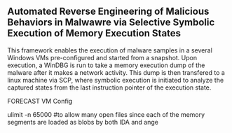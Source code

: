 ## Automated Reverse Engineering of Malicious Behaviors in Malwawre via Selective Symbolic Execution of Memory Execution States


This framework enables the execution of malware samples in a several Windows VMs pre-configured and started from a snapshot. Upon execution, a WinDBG is run to take a memory execution dump of the malware after it makes a network activity. This dump is then transfered to a linux machine via SCP, where symbolic execution is initiated to analyze the captured states from the last instruction pointer of the execution state. 

FORECAST VM Config

ulimit -n 65000 #to allow many open files since each of the memory segments are loaded as blobs by both IDA and ange

